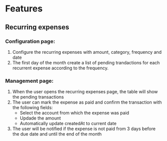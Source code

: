 # Features

## Recurring expenses

### Configuration page:
1. Configure the recurring expenses with amount, category, frequency and date
1. The first day of the month create a list of pending trandactions for each recurrent expense according to the frequency.

### Management page:
1. When the user opens the recurring expenses page, the table will show the pending transactions
1. The user can mark the expense as paid and confirm the transaction with the following fields:
     - Select the account from which the expense was paid
     - Updade the amount
     - Automatically update createdAt to current date
1. The user will be notified if the expense is not paid from 3 days before the due date and until the end of the month